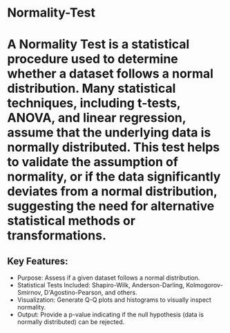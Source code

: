 # Normality-Test

# A Normality Test is a statistical procedure used to determine whether a dataset follows a normal distribution. Many statistical techniques, including t-tests, ANOVA, and linear regression, assume that the underlying data is normally distributed. This test helps to validate the assumption of normality, or if the data significantly deviates from a normal distribution, suggesting the need for alternative statistical methods or transformations.

## Key Features:
* Purpose: Assess if a given dataset follows a normal distribution.
* Statistical Tests Included: Shapiro-Wilk, Anderson-Darling, Kolmogorov-Smirnov, D'Agostino-Pearson, and others.
* Visualization: Generate Q-Q plots and histograms to visually inspect normality.
* Output: Provide a p-value indicating if the null hypothesis (data is normally distributed) can be rejected.
